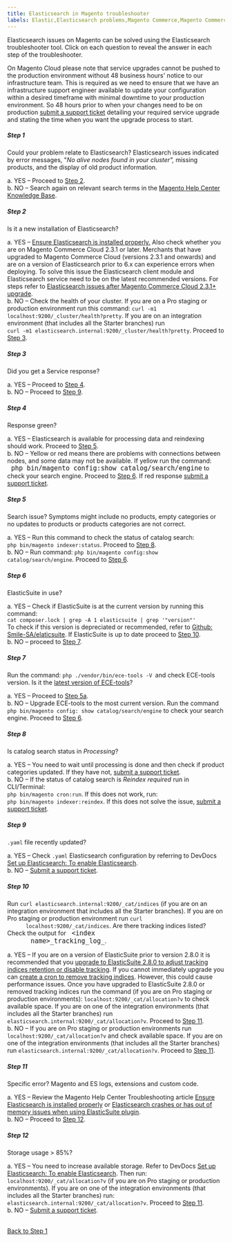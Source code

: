 ```yaml
---
title: Elasticsearch in Magento troubleshooter
labels: Elastic,Elasticsearch problems,Magento Commerce,Magento Commerce Cloud,Troubleshooter,crash,elasticsuite,how to,missing products
---
```


Elasticsearch issues on Magento can be solved using the Elasticsearch troubleshooter tool. Click on each question to reveal the answer in each step of the troubleshooter.

<p class="warning">On Magento Cloud please note that service upgrades cannot be pushed to the production environment without 48 business hours' notice to our infrastructure team. This is required as we need to ensure that we have an infrastructure support engineer available to update your configuration within a desired timeframe with minimal downtime to your production environment. So 48 hours prior to when your changes need to be on production <a href="https://support.magento.com/hc/en-us/articles/360019088251">submit a support ticket</a> detailing your required service upgrade and stating the time when you want the upgrade process to start.</p>

<div class="zd-accordion">
<!---------This is one whole accordion panel.--------------->
<div class="zd-accordion-panel">
<h5>Step 1</h5>
<div class="zd-accordion-section">Could your problem relate to Elasticsearch? Elasticsearch issues indicated by error messages, "<em>No alive nodes found in your cluster", </em>missing products, and the display of old product information. </div>
<p class="zd-accordion-text">a. YES – Proceed to <a class="accordion-anchor" href="#zd-accordion-2">Step 2</a>.<br/>b. NO – Search again on relevant search terms in the <a href="https://support.magento.com/hc">Magento Help Center Knowledge Base</a>.</p>
</div>
<!---------This is one whole accordion panel.--------------->
<div class="zd-accordion-panel">
<h5>Step 2</h5>
<div class="zd-accordion-section">Is it a new installation of Elasticsearch?</div>
<p class="zd-accordion-text">a. YES – <a href="https://support.magento.com/hc/en-us/articles/360034939312">Ensure Elasticsearch is installed properly.</a> Also check whether you are on Magento Commerce Cloud 2.3.1 or later. Merchants that have upgraded to Magento Commerce Cloud (versions 2.3.1 and onwards) and are on a version of Elasticsearch prior to 6.x can experience errors when deploying. To solve this issue the Elasticsearch client module and Elasticsearch service need to be on the latest recommended versions. For steps refer to <a href="https://support.magento.com/hc/en-us/articles/360042538511">Elasticsearch issues after Magento Commerce Cloud 2.3.1+ upgrade</a>.<br/>b. NO – Check the health of your cluster. If you are on a Pro staging or production environment run this command: <code>curl -m1 localhost:9200/_cluster/health?pretty</code>. If you are on an integration environment (that includes all the Starter branches) run<br/><code>curl -m1 elasticsearch.internal:9200/_cluster/health?pretty</code>. Proceed to <a class="accordion-anchor" href="#zd-accordion-3">Step 3</a>.</p>
</div>
<!---------This is one whole accordion panel.--------------->
<div class="zd-accordion-panel">
<h5>Step 3</h5>
<div class="zd-accordion-section">Did you get a Service response?</div>
<p class="zd-accordion-text">a. YES – Proceed to <a class="accordion-anchor" href="#zd-accordion-4">Step 4</a>.<br/>b. NO – Proceed to <a class="accordion-anchor" href="#zd-accordion-9">Step 9</a>.</p>
</div>
<!---------This is one whole accordion panel.--------------->
<div class="zd-accordion-panel">
<h5>Step 4</h5>
<div class="zd-accordion-section">Response green? </div>
<p class="zd-accordion-text">a. YES – Elasticsearch is available for processing data and reindexing should work. Proceed to <a class="accordion-anchor" href="#zd-accordion-5">Step 5</a>.<br/>b. NO – Yellow or red means there are problems with connections between nodes, and some data may not be available. If yellow run the command:<br/><code style="font-size:15px"> php bin/magento config:show catalog/search/engine</code> to check your search engine. Proceed to <a class="accordion-anchor" href="#zd-accordion-6">Step 6</a>. If red response <a href="https://support.magento.com/hc/en-us/articles/360019088251">submit a support ticket</a>. </p>
</div>
<!---------This is one whole accordion panel.--------------->
<div class="zd-accordion-panel">
<h5>Step 5</h5>
<div class="zd-accordion-section">Search issue? Symptoms might include no products, empty categories or no updates to products or products categories are not correct.  </div>
<p class="zd-accordion-text">a. YES – Run this command to check the status of catalog search:<br/> <code>php bin/magento indexer:status</code>. Proceed to <a class="accordion-anchor" href="#zd-accordion-8">Step 8</a>.<br/>b. NO – Run command: <code>php bin/magento config:show catalog/search/engine</code>. Proceed to <a class="accordion-anchor" href="#zd-accordion-6">Step 6</a>.</p>
</div>
<!---------This is one whole accordion panel.--------------->
<div class="zd-accordion-panel">
<h5>Step 6</h5>
<div class="zd-accordion-section">ElasticSuite in use?</div>
<p class="zd-accordion-text">a. YES – Check if ElasticSuite is at the current version by running this command:<br/> <code class="c-mrkdwn__code" data-stringify-type="code">cat composer.lock | grep -A 1 elasticsuite | grep '"version"'</code> <br/>To check if this version is depreciated or recommended, refer to <a href="https://github.com/Smile-SA/elasticsuite">Github: Smile-SA/elaticsuite</a>. If ElasticSuite is up to date proceed to <a class="accordion-anchor" href="#zd-accordion-10">Step 10</a>.<br/>b. NO – proceed to <a class="accordion-anchor" href="#zd-accordion-7">Step 7</a>.</p>
</div>
<!---------This is one whole accordion panel.--------------->
<div class="zd-accordion-panel">
<h5>Step 7</h5>
<div class="zd-accordion-section">Run the command: <code>php ./vendor/bin/ece-tools -V </code>and check ECE-tools version. Is it the <a href="https://github.com/magento/ece-tools/releases">latest version of ECE-tools</a>?</div>
<p class="zd-accordion-text">a. YES – Proceed to <a class="accordion-anchor" href="#zd-accordion-5">Step 5a</a>.<br/>b. NO – Upgrade ECE-tools to the most current version. Run the command <code>php bin/magento config: show catalog/search/engine</code> to check your search engine. Proceed to <a class="accordion-anchor" href="#zd-accordion-6">Step 6</a>.</p>
</div>
<!---------This is one whole accordion panel.--------------->
<div class="zd-accordion-panel">
<h5>Step 8</h5>
<div class="zd-accordion-section">Is catalog search status in <em>Processing</em>?</div>
<p class="zd-accordion-text">a. YES –  You need to wait until processing is done and then check if product categories updated. If they have not, <a href="https://support.magento.com/hc/en-us/articles/360019088251">submit a support ticket</a>. <br/>b. NO –  If the status of catalog search is <em>Reindex required</em> run in CLI/Terminal:<br/> <code>php bin/magento cron:run</code>. If this does not work, run:<br/> <code>php bin/magento indexer:reindex</code>. If this does not solve the issue, <a href="https://support.magento.com/hc/en-us/articles/360019088251"> submit a support ticket</a>.</p>
</div>
<!---------This is one whole accordion panel.--------------->
<div class="zd-accordion-panel">
<h5>Step 9</h5>
<div class="zd-accordion-section">
<code>.yaml</code> file recently updated?</div>
<p class="zd-accordion-text">a. YES – Check <code>.yaml</code> Elasticsearch configuration by referring to DevDocs <a href="https://devdocs.magento.com/cloud/project/project-conf-files_services-elastic.html?itm_source=devdocs&amp;itm_medium=search_page&amp;itm_campaign=federated_search&amp;itm_term=elastic%20search%20yaml">Set up Elasticsearch: To enable Elasticsearch</a>.<br/>b. NO – <a href="https://support.magento.com/hc/en-us/articles/360019088251">Submit a support ticket</a>.</p>
</div>
<!---------This is one whole accordion panel.--------------->
<div class="zd-accordion-panel">
<h5>Step 10</h5>
<div class="zd-accordion-section">Run <code>curl elasticsearch.internal:9200/_cat/indices</code> (if you are on an integration environment that includes all the Starter branches). If you are on Pro staging or production environment run <code>curl
      localhost:9200/_cat/indices</code>. Are there tracking indices listed? Check the output for <code style="font-size:15px"> &lt;index
      name>_tracking_log_</code>. 
</div>
<p class="zd-accordion-text">a. YES –  If you are on a version of ElasticSuite prior to version 2.8.0 it is recommended that you <a href="https://support.magento.com/hc/en-us/articles/360035266131?">upgrade to ElasticSuite 2.8.0 to adjust tracking indices retention or disable tracking</a>. If you cannot immediately upgrade you can <a href="https://support.magento.com/hc/en-us/articles/360034921492">create a cron to remove tracking indices</a>. However, this could cause performance issues. Once you have upgraded to ElasticSuite 2.8.0 or removed tracking indices run the command (if you are on Pro staging or production environments): <code>localhost:9200/_cat/allocation?v</code> to check available space. If you are on one of the integration environments (that includes all the Starter branches) run <code>elasticsearch.internal:9200/_cat/allocation?v</code>. Proceed to <a class="accordion-anchor" href="#zd-accordion-11">Step 11</a>.<br/>b. NO – If you are on Pro staging or production environments run <code>localhost:9200/_cat/allocation?v</code> and check available space. If you are on one of the integration environments (that includes all the Starter branches) run <code>elasticsearch.internal:9200/_cat/allocation?v</code>. Proceed to <a class="accordion-anchor" href="#zd-accordion-11">Step 11</a>.</p>
</div>
<!---------This is one whole accordion panel.--------------->
<div class="zd-accordion-panel">
<h5>Step 11</h5>
<div class="zd-accordion-section">Specific error? Magento and ES logs, extensions and custom code.</div>
<p class="zd-accordion-text">a. YES – Review the Magento Help Center Troubleshooting article <a href="https://support.magento.com/hc/en-us/articles/360034939312">Ensure Elasticsearch is installed properly</a> or <a href="https://support.magento.com/hc/en-us/articles/360035266131">Elasticsearch crashes or has out of memory issues when using ElasticSuite plugin</a>.<br/>b. NO – Proceed to <a class="accordion-anchor" href="#zd-accordion-12">Step 12</a>.</p>
</div>
<!---------This is one whole accordion panel.--------------->
<div class="zd-accordion-panel">
<h5>Step 12</h5>
<div class="zd-accordion-section">Storage usage > 85%?</div>
<p class="zd-accordion-text">a.  YES – You need to increase available storage. Refer to DevDocs <a href="https://devdocs.magento.com/cloud/project/project-conf-files_services-elastic.html?itm_source=devdocs&amp;itm_medium=search_page&amp;itm_campaign=federated_search&amp;itm_term=elastic%20search%20yaml">Set up Elasticsearch: To enable Elasticsearch</a>. Then run: <code>localhost:9200/_cat/allocation?v</code> (if you are on Pro staging or production environments). If you are on one of the integration environments (that includes all the Starter branches) run: <code>elasticsearch.internal:9200/_cat/allocation?v</code><font>.  </font> Proceed to <a class="accordion-anchor" href="#zd-accordion-11">Step 11</a>.<br/>b. NO – <a href="https://support.magento.com/hc/en-us/articles/360019088251">Submit a support ticket</a>.</p>
</div>
<p><!---------This is one whole accordion panel.---------------></p>
<p><a href="#zd-accordion-1"><br/>Back to Step 1</a></p>
</div>